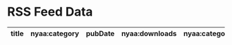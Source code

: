 # RSS Feed Data

| title | nyaa:category | pubDate | nyaa:downloads | nyaa:categoryId |
| --- | --- | --- | --- | --- |
